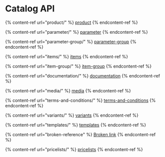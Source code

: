 # Catalog API

{% content-ref url="product/" %}
[product](product/)
{% endcontent-ref %}

{% content-ref url="parameter/" %}
[parameter](parameter/)
{% endcontent-ref %}

{% content-ref url="parameter-group/" %}
[parameter-group](parameter-group/)
{% endcontent-ref %}

{% content-ref url="items/" %}
[items](items/)
{% endcontent-ref %}

{% content-ref url="item-group/" %}
[item-group](item-group/)
{% endcontent-ref %}

{% content-ref url="documentation/" %}
[documentation](documentation/)
{% endcontent-ref %}

{% content-ref url="media/" %}
[media](media/)
{% endcontent-ref %}

{% content-ref url="terms-and-conditions/" %}
[terms-and-conditions](terms-and-conditions/)
{% endcontent-ref %}

{% content-ref url="variants/" %}
[variants](variants/)
{% endcontent-ref %}

{% content-ref url="templates/" %}
[templates](templates/)
{% endcontent-ref %}

{% content-ref url="broken-reference" %}
[Broken link](broken-reference)
{% endcontent-ref %}

{% content-ref url="pricelists/" %}
[pricelists](pricelists/)
{% endcontent-ref %}

